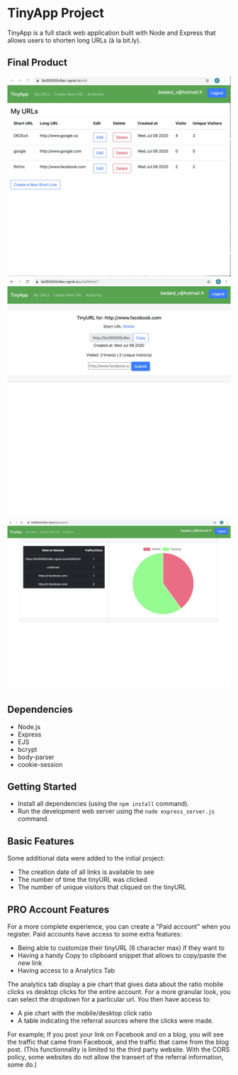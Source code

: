 # TinyApp Project

TinyApp is a full stack web application built with Node and Express that allows users to shorten long URLs (à la bit.ly).

## Final Product

!["screenshot of the /urls page"](https://github.com/vbedardl/tinyapp/blob/master/docs/urls_page.png?raw=true)
!["screenshot of the /urls/:id page"](https://github.com/vbedardl/tinyapp/blob/master/docs/urls_id_page.png?raw=true)
!["screenshot of the /analytics page"](https://github.com/vbedardl/tinyapp/blob/master/docs/analytics_page.png?raw=true)

## Dependencies

- Node.js
- Express
- EJS
- bcrypt
- body-parser
- cookie-session

## Getting Started

- Install all dependencies (using the `npm install` command).
- Run the development web server using the `node express_server.js` command.

## Basic Features
Some additional data were added to the initial project:
- The creation date of all links is available to see
- The number of time the tinyURL was clicked
- The number of unique visitors that cliqued on the tinyURL

## PRO Account Features
For a more complete experience, you can create a "Paid account" when you register. Paid accounts have access to some extra features:
- Being able to customize their tinyURL (6 character max) if they want to
- Having a handy Copy to clipboard snippet that allows to copy/paste the new link
- Having access to a Analytics Tab

The analytics tab display a pie chart that gives data about the ratio mobile clicks vs desktop clicks for the entire account. For a more granular look, you can select the dropdown for a particular url. You then have access to:
- A pie chart with the mobile/desktop click ratio
- A table indicating the referral sources where the clicks were made. 

For example; If you post your link on Facebook and on a blog, you will see the traffic that came from Facebook, and the traffic that came from the blog post. (This functionnality is limited to the third party website. With the CORS policy, some websites do not allow the transert of the referral information, some do.)